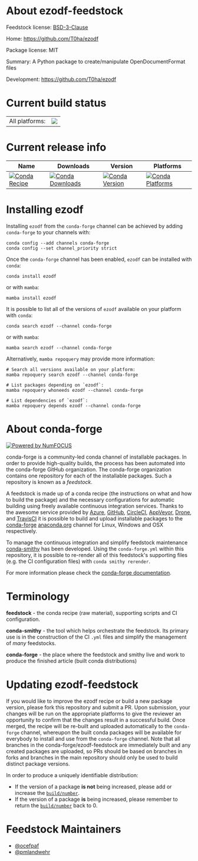 About ezodf-feedstock
=====================

Feedstock license: [BSD-3-Clause](https://github.com/conda-forge/ezodf-feedstock/blob/main/LICENSE.txt)

Home: https://github.com/T0ha/ezodf

Package license: MIT

Summary: A Python package to create/manipulate OpenDocumentFormat files

Development: https://github.com/T0ha/ezodf

Current build status
====================


<table><tr><td>All platforms:</td>
    <td>
      <a href="https://dev.azure.com/conda-forge/feedstock-builds/_build/latest?definitionId=4901&branchName=main">
        <img src="https://dev.azure.com/conda-forge/feedstock-builds/_apis/build/status/ezodf-feedstock?branchName=main">
      </a>
    </td>
  </tr>
</table>

Current release info
====================

| Name | Downloads | Version | Platforms |
| --- | --- | --- | --- |
| [![Conda Recipe](https://img.shields.io/badge/recipe-ezodf-green.svg)](https://anaconda.org/conda-forge/ezodf) | [![Conda Downloads](https://img.shields.io/conda/dn/conda-forge/ezodf.svg)](https://anaconda.org/conda-forge/ezodf) | [![Conda Version](https://img.shields.io/conda/vn/conda-forge/ezodf.svg)](https://anaconda.org/conda-forge/ezodf) | [![Conda Platforms](https://img.shields.io/conda/pn/conda-forge/ezodf.svg)](https://anaconda.org/conda-forge/ezodf) |

Installing ezodf
================

Installing `ezodf` from the `conda-forge` channel can be achieved by adding `conda-forge` to your channels with:

```
conda config --add channels conda-forge
conda config --set channel_priority strict
```

Once the `conda-forge` channel has been enabled, `ezodf` can be installed with `conda`:

```
conda install ezodf
```

or with `mamba`:

```
mamba install ezodf
```

It is possible to list all of the versions of `ezodf` available on your platform with `conda`:

```
conda search ezodf --channel conda-forge
```

or with `mamba`:

```
mamba search ezodf --channel conda-forge
```

Alternatively, `mamba repoquery` may provide more information:

```
# Search all versions available on your platform:
mamba repoquery search ezodf --channel conda-forge

# List packages depending on `ezodf`:
mamba repoquery whoneeds ezodf --channel conda-forge

# List dependencies of `ezodf`:
mamba repoquery depends ezodf --channel conda-forge
```


About conda-forge
=================

[![Powered by
NumFOCUS](https://img.shields.io/badge/powered%20by-NumFOCUS-orange.svg?style=flat&colorA=E1523D&colorB=007D8A)](https://numfocus.org)

conda-forge is a community-led conda channel of installable packages.
In order to provide high-quality builds, the process has been automated into the
conda-forge GitHub organization. The conda-forge organization contains one repository
for each of the installable packages. Such a repository is known as a *feedstock*.

A feedstock is made up of a conda recipe (the instructions on what and how to build
the package) and the necessary configurations for automatic building using freely
available continuous integration services. Thanks to the awesome service provided by
[Azure](https://azure.microsoft.com/en-us/services/devops/), [GitHub](https://github.com/),
[CircleCI](https://circleci.com/), [AppVeyor](https://www.appveyor.com/),
[Drone](https://cloud.drone.io/welcome), and [TravisCI](https://travis-ci.com/)
it is possible to build and upload installable packages to the
[conda-forge](https://anaconda.org/conda-forge) [anaconda.org](https://anaconda.org/)
channel for Linux, Windows and OSX respectively.

To manage the continuous integration and simplify feedstock maintenance
[conda-smithy](https://github.com/conda-forge/conda-smithy) has been developed.
Using the ``conda-forge.yml`` within this repository, it is possible to re-render all of
this feedstock's supporting files (e.g. the CI configuration files) with ``conda smithy rerender``.

For more information please check the [conda-forge documentation](https://conda-forge.org/docs/).

Terminology
===========

**feedstock** - the conda recipe (raw material), supporting scripts and CI configuration.

**conda-smithy** - the tool which helps orchestrate the feedstock.
                   Its primary use is in the construction of the CI ``.yml`` files
                   and simplify the management of *many* feedstocks.

**conda-forge** - the place where the feedstock and smithy live and work to
                  produce the finished article (built conda distributions)


Updating ezodf-feedstock
========================

If you would like to improve the ezodf recipe or build a new
package version, please fork this repository and submit a PR. Upon submission,
your changes will be run on the appropriate platforms to give the reviewer an
opportunity to confirm that the changes result in a successful build. Once
merged, the recipe will be re-built and uploaded automatically to the
`conda-forge` channel, whereupon the built conda packages will be available for
everybody to install and use from the `conda-forge` channel.
Note that all branches in the conda-forge/ezodf-feedstock are
immediately built and any created packages are uploaded, so PRs should be based
on branches in forks and branches in the main repository should only be used to
build distinct package versions.

In order to produce a uniquely identifiable distribution:
 * If the version of a package **is not** being increased, please add or increase
   the [``build/number``](https://docs.conda.io/projects/conda-build/en/latest/resources/define-metadata.html#build-number-and-string).
 * If the version of a package **is** being increased, please remember to return
   the [``build/number``](https://docs.conda.io/projects/conda-build/en/latest/resources/define-metadata.html#build-number-and-string)
   back to 0.

Feedstock Maintainers
=====================

* [@ocefpaf](https://github.com/ocefpaf/)
* [@pmlandwehr](https://github.com/pmlandwehr/)

